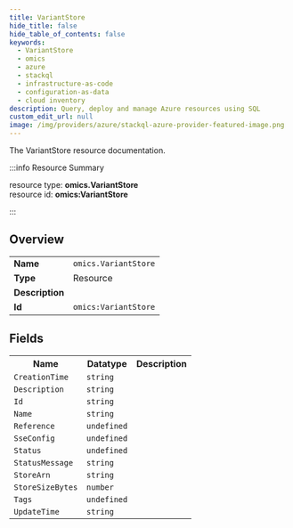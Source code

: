 ```yaml
---
title: VariantStore
hide_title: false
hide_table_of_contents: false
keywords:
  - VariantStore
  - omics
  - azure
  - stackql
  - infrastructure-as-code
  - configuration-as-data
  - cloud inventory
description: Query, deploy and manage Azure resources using SQL
custom_edit_url: null
image: /img/providers/azure/stackql-azure-provider-featured-image.png
---
```

The VariantStore resource documentation.

:::info Resource Summary

<div class="row">
<div class="providerDocColumn">
<span>resource type:&nbsp;<b>omics.VariantStore</b></span><br />
<span>resource id:&nbsp;<b>omics:VariantStore</b></span><br />
</div>
</div>

:::

## Overview
<table><tbody>
<tr><td><b>Name</b></td><td><code>omics.VariantStore</code></td></tr>
<tr><td><b>Type</b></td><td>Resource</td></tr>
<tr><td><b>Description</b></td><td></td></tr>
<tr><td><b>Id</b></td><td><code>omics:VariantStore</code></td></tr>
</tbody></table>

## Fields
<table><tbody>
<tr><th>Name</th><th>Datatype</th><th>Description</th></tr>
<tr><td><code>CreationTime</code></td><td><code>string</code></td><td></td></tr><tr><td><code>Description</code></td><td><code>string</code></td><td></td></tr><tr><td><code>Id</code></td><td><code>string</code></td><td></td></tr><tr><td><code>Name</code></td><td><code>string</code></td><td></td></tr><tr><td><code>Reference</code></td><td><code>undefined</code></td><td></td></tr><tr><td><code>SseConfig</code></td><td><code>undefined</code></td><td></td></tr><tr><td><code>Status</code></td><td><code>undefined</code></td><td></td></tr><tr><td><code>StatusMessage</code></td><td><code>string</code></td><td></td></tr><tr><td><code>StoreArn</code></td><td><code>string</code></td><td></td></tr><tr><td><code>StoreSizeBytes</code></td><td><code>number</code></td><td></td></tr><tr><td><code>Tags</code></td><td><code>undefined</code></td><td></td></tr><tr><td><code>UpdateTime</code></td><td><code>string</code></td><td></td></tr>
</tbody></table>